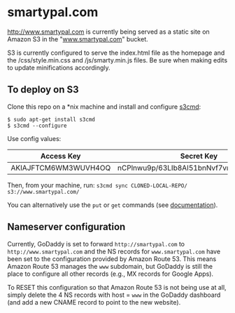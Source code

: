 smartypal.com
===============

http://www.smartypal.com is currently being served as a static site on Amazon S3 in the "www.smartypal.com" bucket.

S3 is currently configured to serve the index.html file as the homepage and the /css/style.min.css and /js/smarty.min.js files. Be sure when making edits to update minifications accordingly.

To deploy on S3
---------------

Clone this repo on a *nix machine and install and configure [s3cmd](http://s3tools.org/s3cmd):

```
$ sudo apt-get install s3cmd
$ s3cmd --configure
```

Use config values:

Access Key | Secret Key | HTTPS
--- | --- | ---
AKIAJFTCM6WM3WUVH4OQ | nCPlnwu9p/63LIb8AI51bnNvf7vmVZercjYN9hYe | yes

Then, from your machine, run:
```s3cmd sync CLONED-LOCAL-REPO/ s3://www.smartypal.com/```

You can alternatively use the `put` or `get` commands (see [documentation](http://s3tools.org/s3cmd-sync)).

Nameserver configuration
------------------------

Currently, GoDaddy is set to forward `http://smartypal.com` to `http://www.smartypal.com` and the NS records for `www.smartypal.com` have been set to the configuration provided by Amazon Route 53. This means Amazon Route 53 manages the `www` subdomain, but GoDaddy is still the place to configure all other records (e.g., MX records for Google Apps).

To RESET this configuration so that Amazon Route 53 is not being use at all, simply delete the 4 NS records with host = `www` in the GoDaddy dashboard (and add a new CNAME record to point to the new website).
